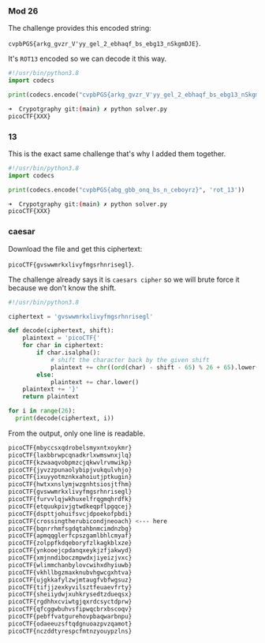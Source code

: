### Mod 26

The challenge provides this encoded string:

`cvpbPGS{arkg_gvzr_V'yy_gel_2_ebhaqf_bs_ebg13_nSkgmDJE}`. 

It's `ROT13` encoded so we can decode it this way.

```python
#!/usr/bin/python3.8
import codecs

print(codecs.encode("cvpbPGS{arkg_gvzr_V'yy_gel_2_ebhaqf_bs_ebg13_nSkgmDJE}", 'rot_13'))
```

```bash
➜  Crypotgraphy git:(main) ✗ python solver.py
picoCTF{XXX}
```

### 13

This is the exact same challenge that's why I added them together.

```python
#!/usr/bin/python3.8
import codecs

print(codecs.encode("cvpbPGS{abg_gbb_onq_bs_n_ceboyrz}", 'rot_13'))
```

```bash
➜  Crypotgraphy git:(main) ✗ python solver.py
picoCTF{XXX}
```

### caesar

Download the file and get this ciphertext:

`picoCTF{gvswwmrkxlivyfmgsrhnrisegl}`.

The challenge already says it is `caesars cipher` so we will brute force it because we don't know the shift. 

```python
#!/usr/bin/python3.8

ciphertext = 'gvswwmrkxlivyfmgsrhnrisegl'

def decode(ciphertext, shift):
    plaintext = 'picoCTF{'
    for char in ciphertext:
        if char.isalpha():
            # shift the character back by the given shift
            plaintext += chr((ord(char) - shift - 65) % 26 + 65).lower()
        else:
            plaintext += char.lower()
    plaintext += '}'
    return plaintext

for i in range(26):
  print(decode(ciphertext, i))
```

From the output, only one line is readable.

```bash
picoCTF{mbyccsxqdrobelsmyxntxoykmr}
picoCTF{laxbbrwpcqnadkrlxwmswnxjlq}
picoCTF{kzwaaqvobpmzcjqkwvlrvmwikp}
picoCTF{jyvzzpunaolybipjvukqulvhjo}
picoCTF{ixuyyotmznkxahoiutjptkugin}
picoCTF{hwtxxnslymjwzgnhtsiosjtfhm}
picoCTF{gvswwmrkxlivyfmgsrhnrisegl}
picoCTF{furvvlqjwkhuxelfrqgmqhrdfk}
picoCTF{etquukpivjgtwdkeqpflpgqcej}
picoCTF{dspttjohuifsvcjdpoekofpbdi}
picoCTF{crossingtherubicondjneoach} <--- here
picoCTF{bqnrrhmfsgdqtahbnmcimdnzbg}
picoCTF{apmqqglerfcpszgamlbhlcmyaf}
picoCTF{zolppfkdqeboryfzlkagkblxze}
picoCTF{ynkooejcpdanqxeykjzfjakwyd}
picoCTF{xmjnndiboczmpwdxjiyeizjvxc}
picoCTF{wlimmchanbylovcwihxdhyiuwb}
picoCTF{vkhllbgzmaxknubvhgwcgxhtva}
picoCTF{ujgkkafylzwjmtaugfvbfwgsuz}
picoCTF{tifjjzexkyvilsztfeuaevfrty}
picoCTF{sheiiydwjxuhkrysedtzdueqsx}
picoCTF{rgdhhxcviwtgjqxrdcsyctdprw}
picoCTF{qfcggwbuhvsfipwqcbrxbscoqv}
picoCTF{pebffvatgurehovpbaqwarbnpu}
picoCTF{odaeeuzsftqdgnuoazpvzqamot}
picoCTF{nczddtyrespcfmtnzyouypzlns}
```
